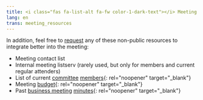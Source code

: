 ```yaml
---
title: <i class="fas fa-list-alt fa-fw color-1-dark-text"></i> Meeting resources and info-sheets 
lang: en
trans: meeting_resources
---
```

In addition, feel free to [request](/contact) any of these non-public resources to integrate better into the meeting:
* Meeting contact list
* Internal meeting listserv (rarely used, but only for members and current regular attenders)
* List of current [committee](/new_attender/committees) [members](/roles.html){: rel="noopener" target="_blank"}
* Meeting [budget](/budget){: rel="noopener" target="_blank"}
* Past [business meeting](/new_attender/business) [minutes](/minutes.html){: rel="noopener" target="_blank"}
